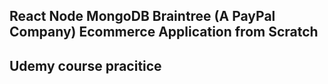 ## React Node MongoDB Braintree (A PayPal Company) Ecommerce Application from Scratch

## Udemy course pracitice


